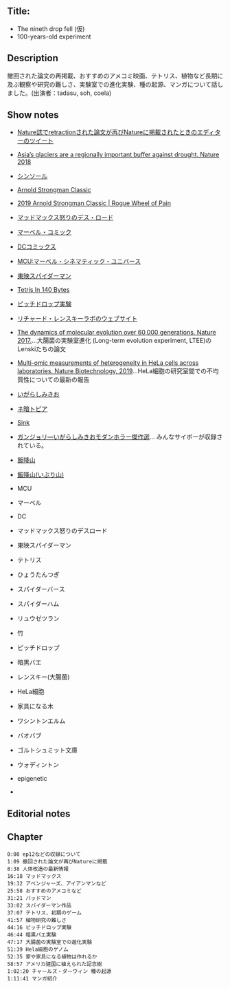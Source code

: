 ## Title: 
- The nineth drop fell (仮)
- 100-years-old experiment
## Description
撤回された論文の再掲載、おすすめのアメコミ映画、テトリス、植物など長期に及ぶ観察や研究の難しさ、実験室での進化実験、種の起源、マンガについて話しました。(出演者：tadasu, soh, coela)

## Show notes
- [Nature誌でretractionされた論文が再びNatureに掲載されたときのエディターのツイート](https://twitter.com/MWClimateSci/status/1133790007519522819)
- [Asia’s glaciers are a regionally important buffer against drought. Nature 2018](https://www.nature.com/articles/nature22062)
- [シンソール](https://ja.wikipedia.org/wiki/%E3%82%B7%E3%83%B3%E3%82%BD%E3%83%BC%E3%83%AB)
- [Arnold Strongman Classic](https://www.arnoldsportsfestival.com/sports-and-events/strength-sports/arnold-strongman-classic/)
- [2019 Arnold Strongman Classic | Rogue Wheel of Pain](https://www.youtube.com/watch?v=0yF-74QBdMo)
- [マッドマックス怒りのデス・ロード](https://ja.wikipedia.org/wiki/%E3%83%9E%E3%83%83%E3%83%89%E3%83%9E%E3%83%83%E3%82%AF%E3%82%B9_%E6%80%92%E3%82%8A%E3%81%AE%E3%83%87%E3%82%B9%E3%83%BB%E3%83%AD%E3%83%BC%E3%83%89)
- [マーベル・コミック](https://ja.wikipedia.org/wiki/%E3%83%9E%E3%83%BC%E3%83%99%E3%83%AB%E3%83%BB%E3%82%B3%E3%83%9F%E3%83%83%E3%82%AF)
- [DCコミックス](https://ja.wikipedia.org/wiki/DC%E3%82%B3%E3%83%9F%E3%83%83%E3%82%AF%E3%82%B9)
- [MCU:マーベル・シネマティック・ユニバース](https://ja.wikipedia.org/wiki/%E3%83%9E%E3%83%BC%E3%83%99%E3%83%AB%E3%83%BB%E3%82%B7%E3%83%8D%E3%83%9E%E3%83%86%E3%82%A3%E3%83%83%E3%82%AF%E3%83%BB%E3%83%A6%E3%83%8B%E3%83%90%E3%83%BC%E3%82%B9)
- [東映スパイダーマン](https://ja.wikipedia.org/wiki/%E3%82%B9%E3%83%91%E3%82%A4%E3%83%80%E3%83%BC%E3%83%9E%E3%83%B3_(%E6%9D%B1%E6%98%A0))
- [Tetris In 140 Bytes](https://developers.slashdot.org/story/12/02/19/1351213/tetris-in-140-bytes)
- [ピッチドロップ実験](https://ja.wikipedia.org/wiki/%E3%83%94%E3%83%83%E3%83%81%E3%83%89%E3%83%AD%E3%83%83%E3%83%97%E5%AE%9F%E9%A8%93)
- [リチャード・レンスキーラボのウェブサイト](http://myxo.css.msu.edu/)
- [The dynamics of molecular evolution over 60,000 generations. Nature 2017.](https://www.nature.com/articles/nature24287)...大腸菌の実験室進化 (Long-term evolution experiment, LTEE)のLenskiたちの論文
- [Multi-omic measurements of heterogeneity in HeLa cells across laboratories. Nature Biotechnology, 2019](https://www.nature.com/articles/s41587-019-0037-y)...HeLa細胞の研究室間での不均質性についての最新の報告
- [いがらしみきお](https://ja.wikipedia.org/wiki/%E3%81%84%E3%81%8C%E3%82%89%E3%81%97%E3%81%BF%E3%81%8D%E3%81%8A)
- [ネ暗トピア](https://www.amazon.co.jp/dp/B00G36N1W4/)
- [Sink](https://www.amazon.co.jp/dp/B01FHPVC22/)
- [ガンジョリ―いがらしみきおモダンホラー傑作選](https://www.amazon.co.jp/%E3%82%AC%E3%83%B3%E3%82%B8%E3%83%A7%E3%83%AA%E2%80%95%E3%81%84%E3%81%8C%E3%82%89%E3%81%97%E3%81%BF%E3%81%8D%E3%81%8A%E3%83%A2%E3%83%80%E3%83%B3%E3%83%9B%E3%83%A9%E3%83%BC%E5%82%91%E4%BD%9C%E9%81%B8-%E3%83%93%E3%83%83%E3%82%B0%E3%82%B3%E3%83%9F%E3%83%83%E3%82%AF%E3%82%B9%E3%82%B9%E3%83%9A%E3%82%B7%E3%83%A3%E3%83%AB-%E3%81%84%E3%81%8C%E3%82%89%E3%81%97-%E3%81%BF%E3%81%8D%E3%81%8A/dp/4091816657)... みんなサイボーが収録されている。
- [飯降山](https://ja.wikipedia.org/wiki/%E9%A3%AF%E9%99%8D%E5%B1%B1)
- [飯降山(いぶり山)](https://www.youtube.com/watch?v=VzueLQeGm6E)


- MCU
- マーベル
- DC
- マッドマックス怒りのデスロード
- 東映スパイダーマン
- テトリス
- ひょうたんつぎ
- スパイダーバース
- スパイダーハム
- リュウゼツラン
- 竹
- ピッチドロップ
- 暗黒バエ
- レンスキー(大腸菌)
- HeLa細胞
- 家具になる木
- ワシントンエルム
- バオバブ
- ゴルトシュミット文庫
- ウォディントン
- epigenetic
-
## Editorial notes

## Chapter
```
0:00 ep12などの収録について
1:09 撤回された論文が再びNatureに掲載
8:38 人体改造の最新情報
16:18 マッドマックス
19:32 アベンジャーズ、アイアンマンなど
25:58 おすすめのアメコミなど
31:21 バッドマン
33:02 スパイダーマン作品
37:07 テトリス、初期のゲーム
41:57 植物研究の難しさ
44:16 ピッチドロップ実験
46:44 暗黒バエ実験
47:17 大腸菌の実験室での進化実験
51:39 Hela細胞のゲノム
52:35 家や家具になる植物は作れるか
58:57 アメリカ建国に植えられた記念樹
1:02:20 チャールズ・ダーウィン 種の起源
1:11:41 マンガ紹介
```

